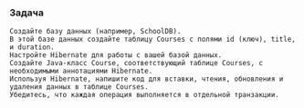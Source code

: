 ### Задача

    Создайте базу данных (например, SchoolDB).
    В этой базе данных создайте таблицу Courses с полями id (ключ), title, и duration.
    Настройте Hibernate для работы с вашей базой данных.
    Создайте Java-класс Course, соответствующий таблице Courses, с необходимыми аннотациями Hibernate.
    Используя Hibernate, напишите код для вставки, чтения, обновления и удаления данных в таблице Courses.
    Убедитесь, что каждая операция выполняется в отдельной транзакции.